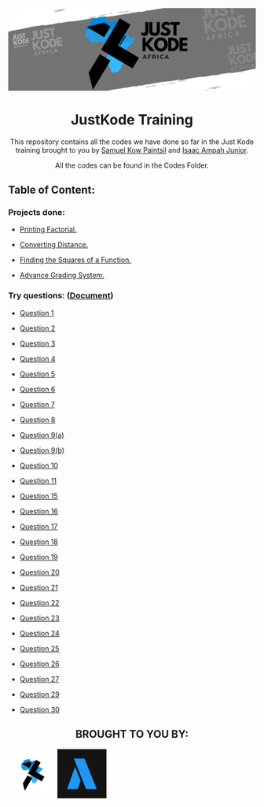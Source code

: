 <img src="./files/JUST KODE.png">

<h1 align="center"> JustKode Training </h1>

<p align=center>This repository contains all the codes we have done so far in the Just Kode training brought to you by <a href="https://github.com/Sami64">Samuel Kow Paintsil</a> and <a href="https://github.com/isaacampah222">Isaac Ampah Junior</a>.</p>

<p align=center>All the codes can be found in the <a>Codes Folder</a>.</p>

<h2>Table of Content:</h2>

<h3> Projects done: </h3>

- <a href="./codes/Printing out factorial of a number.cpp">Printing Factorial.</a>

- <a href="./codes/converting distance.cpp">Converting Distance.</a>

- <a href="./codes/finding the zero of a function f(x) using the Newton-Raphson method.cpp">Finding the Squares of a Function.</a>

- <a href="./codes/advance grading system.cpp">Advance Grading System.</a>

<h3>Try questions: (<a href="./codes/class work/TryQuestions.txt">Document</a>)</h3>

- <a href="./codes/class work/question 1.cpp">Question 1</a> 

- <a href="./codes/class work/question 2.cpp">Question 2</a>

- <a href="./codes/class work/question 3.cpp">Question 3</a>

- <a href="./codes/class work/question 4.cpp">Question 4</a>

- <a href="./codes/class work/question 5.cpp">Question 5</a>

- <a href="./codes/class work/question 6.cpp">Question 6</a>

- <a href="./codes/class work/question 7.cpp">Question 7</a>

- <a href="./codes/class work/question 8.cpp">Question 8</a>

- <a href="./codes/class work/question 9(a).cpp">Question 9(a)</a>

- <a href="./codes/class work/question 9(b).cpp">Question 9(b)</a>

- <a href="./codes/class work/question 10.cpp">Question 10</a>

- <a href="./codes/class work/question 11.cpp">Question 11</a>

- <a href="./codes/class work/question 15.cpp">Question 15</a>

- <a href="./codes/class work/question 16.cpp">Question 16</a>

- <a href="./codes/class work/question 17.cpp">Question 17</a>

- <a href="./codes/class work/question 18.cpp">Question 18</a>

- <a href="./codes/class work/question 19.cpp">Question 19</a>

- <a href="./codes/class work/question 20.cpp">Question 20</a>

- <a href="./codes/class work/question 21.cpp">Question 21</a>

- <a href="./codes/class work/question 22.cpp">Question 22</a>

- <a href="./codes/class work/question 23.cpp">Question 23</a>

- <a href="./codes/class work/question 24.cpp">Question 24</a>

- <a href="./codes/class work/question 25.cpp">Question 25</a>

- <a href="./codes/class work/question 26.cpp">Question 26</a>

- <a href="./codes/class work/question 27.cpp">Question 27</a>

- <a href="./codes/class work/question 29.cpp">Question 29</a>

- <a href="./codes/class work/question 30.cpp">Question 30</a>

<h2 align=center>BROUGHT TO YOU BY:</h2>
<a href="https://github.com/JustKode-Projects"><img align="left" src="./files/logo dark.png" width="100px" height="100px" alt="Just Kode logo"></a> 
<a href="https://github.com/Llewellyn500"><img align="left" src="./files/Arclapain-Logo_Dark.png" width="100px" height="100px" alt="Arclapain logo"></a>
